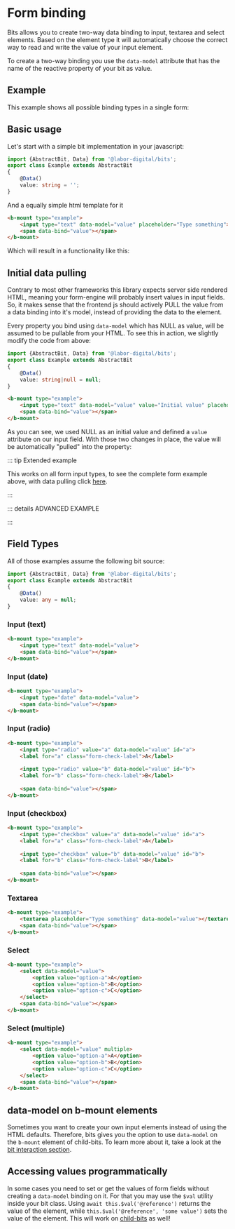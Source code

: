 # Form binding

Bits allows you to create two-way data binding to input, textarea and select elements. Based on the element type
it will automatically choose the correct way to read and write the value of your input element.

To create a two-way binding you use the `data-model` attribute that has the name of the reactive property of your bit as value.

## Example 

This example shows all possible binding types in a single form:

<Example href="/demo/examples/essentials-form-binding.html" :height="500"/>

## Basic usage

Let's start with a simple bit implementation in your javascript:

```typescript
import {AbstractBit, Data} from '@labor-digital/bits';
export class Example extends AbstractBit
{
    @Data()
    value: string = '';
}
```

And a equally simple html template for it 
```html
<b-mount type="example">
    <input type="text" data-model="value" placeholder="Type something">
    <span data-bind="value"></span>
</b-mount>
```

Which will result in a functionality like this:

<Example href="/demo/examples/essentials-form-binding-basic.html" :height="170"/>

## Initial data pulling

Contrary to most other frameworks this library expects server side rendered HTML,
meaning your form-engine will probably insert values in input fields. So, it makes
sense that the frontend js should actively PULL the value from a data binding into it's model,
instead of providing the data to the element.

Every property you bind using `data-model` which has NULL as value, will be assumed to be pullable from your HTML.
To see this in action, we slightly modify the code from above: 

```typescript
import {AbstractBit, Data} from '@labor-digital/bits';
export class Example extends AbstractBit
{
    @Data()
    value: string|null = null;
}
```

```html
<b-mount type="example">
    <input type="text" data-model="value" value="Initial value" placeholder="Type something">
    <span data-bind="value"></span>
</b-mount>
```

As you can see, we used NULL as an initial value and defined a `value` attribute on our input field.
With those two changes in place, the value will be automatically "pulled" into the property:

<Example href="/demo/examples/essentials-form-binding-basic-pulling.html" :height="170"/>

::: tip Extended example

This works on all form input types, to see the complete form example above, with data pulling click <a href="/demo/examples/forms-pulling.html" target="_blank">here</a>.

:::

::: details ADVANCED EXAMPLE

<Example href="/demo/examples/essentials-form-binding-pulling.html" :height="500"/>

:::

## Field Types

All of those examples assume the following bit source:

```typescript
import {AbstractBit, Data} from '@labor-digital/bits';
export class Example extends AbstractBit
{
    @Data()
    value: any = null;
}
```

### Input (text)
```html
<b-mount type="example">
    <input type="text" data-model="value">
    <span data-bind="value"></span>
</b-mount>
```

<Example href="/demo/examples/essentials-form-binding-type-input-text.html" :height="170"/>

### Input (date)
```html
<b-mount type="example">
    <input type="date" data-model="value">
    <span data-bind="value"></span>
</b-mount>
```

<Example href="/demo/examples/essentials-form-binding-type-input-date.html" :height="170"/>

### Input (radio)
```html
<b-mount type="example">   
    <input type="radio" value="a" data-model="value" id="a">
    <label for="a" class="form-check-label">A</label>
    
    <input type="radio" value="b" data-model="value" id="b">
    <label for="b" class="form-check-label">B</label>
    
    <span data-bind="value"></span>
</b-mount>
```

<Example href="/demo/examples/essentials-form-binding-type-input-radio.html" :height="170"/>

### Input (checkbox)
```html
<b-mount type="example">   
    <input type="checkbox" value="a" data-model="value" id="a">
    <label for="a" class="form-check-label">A</label>
    
    <input type="checkbox" value="b" data-model="value" id="b">
    <label for="b" class="form-check-label">B</label>
    
    <span data-bind="value"></span>
</b-mount>
```

<Example href="/demo/examples/essentials-form-binding-type-input-check.html" :height="190"/>

### Textarea

```html
<b-mount type="example">
    <textarea placeholder="Type something" data-model="value"></textarea>
    <span data-bind="value"></span>
</b-mount>
```

<Example href="/demo/examples/essentials-form-binding-type-textarea.html" :height="190"/>

### Select

```html
<b-mount type="example">
    <select data-model="value">
        <option value="option-a">A</option>
        <option value="option-b">B</option>
        <option value="option-c">C</option>
    </select>
    <span data-bind="value"></span>
</b-mount>
```

<Example href="/demo/examples/essentials-form-binding-type-select.html" :height="170"/>

### Select (multiple)

```html
<b-mount type="example">
    <select data-model="value" multiple>
        <option value="option-a">A</option>
        <option value="option-b">B</option>
        <option value="option-c">C</option>
    </select>
    <span data-bind="value"></span>
</b-mount>
```

<Example href="/demo/examples/essentials-form-binding-type-select-multiple.html" :height="250"/>

## data-model on b-mount elements

Sometimes you want to create your own input elements instead of using the HTML defaults.
Therefore, bits gives you the option to use `data-model` on the `b-mount` element of child-bits. 
To learn more about it, take a look at the [bit interaction section](/guide/advanced/BitInteraction.md).

## Accessing values programmatically

In some cases you need to set or get the values of form fields without creating a `data-model` binding on it.
For that you may use the `$val` utility inside your bit class. Using `await this.$val('@reference')` returns the
value of the element, while `this.$val('@reference', 'some value')` sets the value of the element.
This will work on [child-bits](/guide/advanced/BitInteraction.md#model-on-bits) as well!